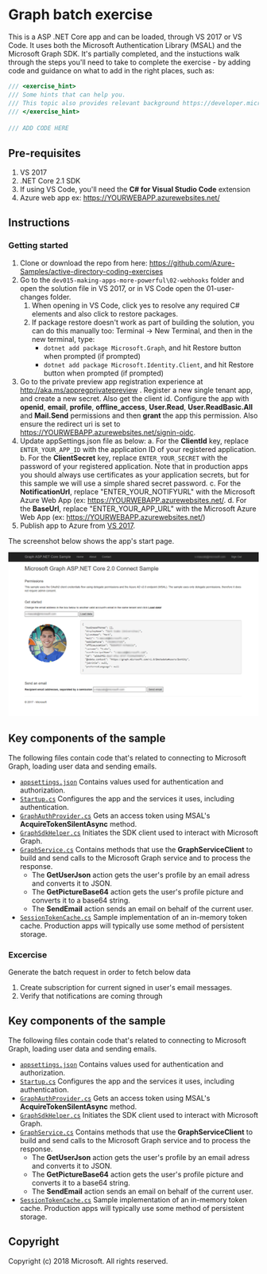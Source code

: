 # Graph batch exercise

This is a ASP .NET Core app and can be loaded, through VS 2017 or VS Code.  It uses
both the Microsoft Authentication Library (MSAL) and the Microsoft Graph SDK.
It's partially completed, and the instuctions walk through the steps you'll need
to take to complete the exercise - by adding code and guidance on what to add in the right places, such as:

```C#
/// <exercise_hint>
/// Some hints that can help you.
/// This topic also provides relevant background https://developer.microsoft.com/en-us/graph/docs/concepts/delta_query_users
/// </exercise_hint>

/// ADD CODE HERE
```

## Pre-requisites

1. VS 2017 
2. .NET Core 2.1 SDK
3. If using VS Code, you'll need the **C# for Visual Studio Code** extension
4. Azure web app ex: https://YOURWEBAPP.azurewebsites.net/

## Instructions

### Getting started

1. Clone or download the repo from here: https://github.com/Azure-Samples/active-directory-coding-exercises
2. Go to the `dev015-making-apps-more-powerful\02-webhooks` folder and open the solution file in VS 2017, or in VS Code open the 01-user-changes folder.
    1. When opening in VS Code, click yes to resolve any required C# elements and also click to restore packages.
    2. If package restore doesn't work as part of building the solution, you can do this manually too: Terminal -> New Terminal, and then in the new terminal, type: 
        * `dotnet add package Microsoft.Graph`, and hit Restore button when prompted (if prompted)
        * `dotnet add package Microsoft.Identity.Client`, and hit Restore button when prompted (if prompted)
3. Go to the private preview app registration experience at http://aka.ms/appregprivatepreview . Register a new single tenant app, and create a new secret.  Also get the client id. Configure the app with **openid**, **email**, **profile**, **offline_access**, **User.Read**, **User.ReadBasic.All** and **Mail.Send** permissions and then **grant** the app this permission. Also ensure the redirect uri is set to https://YOURWEBAPP.azurewebsites.net/signin-oidc.
4. Update appSettings.json file as below:
   a. For the **ClientId** key, replace `ENTER_YOUR_APP_ID` with the application ID of your registered application.  
   b. For the **ClientSecret** key, replace `ENTER_YOUR_SECRET` with the password of your registered application. Note that in production 
   apps you should always use certificates as your application secrets, but for this sample we will use a simple shared secret password.
   c. For the **NotificationUrl**, replace "ENTER_YOUR_NOTIFYURL" with the Microsoft Azure Web App (ex: https://YOURWEBAPP.azurewebsites.net/.
   d. For the **BaseUrl**, replace "ENTER_YOUR_APP_URL" with the Microsoft Azure Web App (ex: https://YOURWEBAPP.azurewebsites.net/)
5. Publish app to Azure from [VS 2017](https://docs.microsoft.com/en-us/aspnet/core/tutorials/publish-to-azure-webapp-using-vs?view=aspnetcore-2.1).

The screenshot below shows the app's start page.
  
![Microsoft Graph Connect Sample for ASP.NET Core 2.0 screenshot](readme-images/Page1.PNG)

## Key components of the sample

The following files contain code that's related to connecting to Microsoft Graph, loading user data and sending emails.

* [`appsettings.json`](MicrosoftGraphAspNetCoreConnectSample/appsettings.json) Contains values used for authentication and authorization. 
* [`Startup.cs`](MicrosoftGraphAspNetCoreConnectSample/Startup.cs) Configures the app and the services it uses, including authentication.
* [`GraphAuthProvider.cs`](MicrosoftGraphAspNetCoreConnectSample/Helpers/GraphAuthProvider.cs) Gets an access token using MSAL's **AcquireTokenSilentAsync** method.
* [`GraphSdkHelper.cs`](MicrosoftGraphAspNetCoreConnectSample/Helpers/GraphSDKHelper.cs) Initiates the SDK client used to interact with Microsoft Graph.
* [`GraphService.cs`](MicrosoftGraphAspNetCoreConnectSample/Helpers/GraphService.cs) Contains methods that use the **GraphServiceClient** to build and send calls to the Microsoft Graph service and to process the response.
  * The **GetUserJson** action gets the user's profile by an email adress and converts it to JSON.
  * The **GetPictureBase64** action gets the user's profile picture and converts it to a base64 string.
  * The **SendEmail** action sends an email on behalf of the current user.
* [`SessionTokenCache.cs`](MicrosoftGraphAspNetCoreConnectSample/Helpers/SessionTokenCache.cs) Sample implementation of an in-memory token cache. Production apps will typically use some method of persistent storage.

### Excercise 

Generate the batch request in order to fetch below data

1. Create subscription for current signed in user's email messages.
2. Verify that notifications are coming through

## Key components of the sample

The following files contain code that's related to connecting to Microsoft Graph, loading user data and sending emails.

* [`appsettings.json`](MicrosoftGraphAspNetCoreConnectSample/appsettings.json) Contains values used for authentication and authorization. 
* [`Startup.cs`](MicrosoftGraphAspNetCoreConnectSample/Startup.cs) Configures the app and the services it uses, including authentication.
* [`GraphAuthProvider.cs`](MicrosoftGraphAspNetCoreConnectSample/Helpers/GraphAuthProvider.cs) Gets an access token using MSAL's **AcquireTokenSilentAsync** method.
* [`GraphSdkHelper.cs`](MicrosoftGraphAspNetCoreConnectSample/Helpers/GraphSDKHelper.cs) Initiates the SDK client used to interact with Microsoft Graph.
* [`GraphService.cs`](MicrosoftGraphAspNetCoreConnectSample/Helpers/GraphService.cs) Contains methods that use the **GraphServiceClient** to build and send calls to the Microsoft Graph service and to process the response.
  * The **GetUserJson** action gets the user's profile by an email adress and converts it to JSON.
  * The **GetPictureBase64** action gets the user's profile picture and converts it to a base64 string.
  * The **SendEmail** action sends an email on behalf of the current user.
* [`SessionTokenCache.cs`](MicrosoftGraphAspNetCoreConnectSample/Helpers/SessionTokenCache.cs) Sample implementation of an in-memory token cache. Production apps will typically use some method of persistent storage.

## Copyright

Copyright (c) 2018 Microsoft. All rights reserved.
